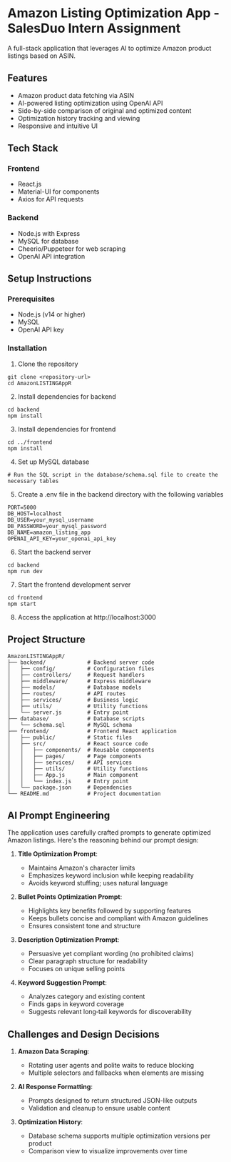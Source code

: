 # Amazon Listing Optimization App - SalesDuo Intern Assignment

A full-stack application that leverages AI to optimize Amazon product listings based on ASIN.

## Features
- Amazon product data fetching via ASIN
- AI-powered listing optimization using OpenAI API
- Side-by-side comparison of original and optimized content
- Optimization history tracking and viewing
- Responsive and intuitive UI

## Tech Stack

### Frontend
- React.js
- Material-UI for components
- Axios for API requests

### Backend
- Node.js with Express
- MySQL for database
- Cheerio/Puppeteer for web scraping
- OpenAI API integration

## Setup Instructions

### Prerequisites
- Node.js (v14 or higher)
- MySQL
- OpenAI API key

### Installation

1. Clone the repository
```
git clone <repository-url>
cd AmazonLISTINGAppR
```

2. Install dependencies for backend
```
cd backend
npm install
```

3. Install dependencies for frontend
```
cd ../frontend
npm install
```

4. Set up MySQL database
```
# Run the SQL script in the database/schema.sql file to create the necessary tables
```

5. Create a .env file in the backend directory with the following variables
```
PORT=5000
DB_HOST=localhost
DB_USER=your_mysql_username
DB_PASSWORD=your_mysql_password
DB_NAME=amazon_listing_app
OPENAI_API_KEY=your_openai_api_key
```

6. Start the backend server
```
cd backend
npm run dev
```

7. Start the frontend development server
```
cd frontend
npm start
```

8. Access the application at http://localhost:3000

## Project Structure

```
AmazonLISTINGAppR/
├── backend/             # Backend server code
│   ├── config/          # Configuration files
│   ├── controllers/     # Request handlers
│   ├── middleware/      # Express middleware
│   ├── models/          # Database models
│   ├── routes/          # API routes
│   ├── services/        # Business logic
│   ├── utils/           # Utility functions
│   └── server.js        # Entry point
├── database/            # Database scripts
│   └── schema.sql       # MySQL schema
├── frontend/            # Frontend React application
│   ├── public/          # Static files
│   ├── src/             # React source code
│   │   ├── components/  # Reusable components
│   │   ├── pages/       # Page components
│   │   ├── services/    # API services
│   │   ├── utils/       # Utility functions
│   │   ├── App.js       # Main component
│   │   └── index.js     # Entry point
│   └── package.json     # Dependencies
└── README.md            # Project documentation
```

## AI Prompt Engineering

The application uses carefully crafted prompts to generate optimized Amazon listings. Here's the reasoning behind our prompt design:

1. **Title Optimization Prompt**:
   - Maintains Amazon's character limits
   - Emphasizes keyword inclusion while keeping readability
   - Avoids keyword stuffing; uses natural language

2. **Bullet Points Optimization Prompt**:
   - Highlights key benefits followed by supporting features
   - Keeps bullets concise and compliant with Amazon guidelines
   - Ensures consistent tone and structure

3. **Description Optimization Prompt**:
   - Persuasive yet compliant wording (no prohibited claims)
   - Clear paragraph structure for readability
   - Focuses on unique selling points

4. **Keyword Suggestion Prompt**:
   - Analyzes category and existing content
   - Finds gaps in keyword coverage
   - Suggests relevant long‑tail keywords for discoverability

## Challenges and Design Decisions

1. **Amazon Data Scraping**:
   - Rotating user agents and polite waits to reduce blocking
   - Multiple selectors and fallbacks when elements are missing

2. **AI Response Formatting**:
   - Prompts designed to return structured JSON-like outputs
   - Validation and cleanup to ensure usable content

3. **Optimization History**:
   - Database schema supports multiple optimization versions per product
   - Comparison view to visualize improvements over time